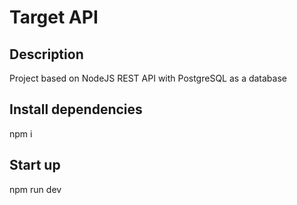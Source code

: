 # Target API

## Description
Project based on NodeJS REST API with PostgreSQL as a database

## Install dependencies
npm i

## Start up
npm run dev


